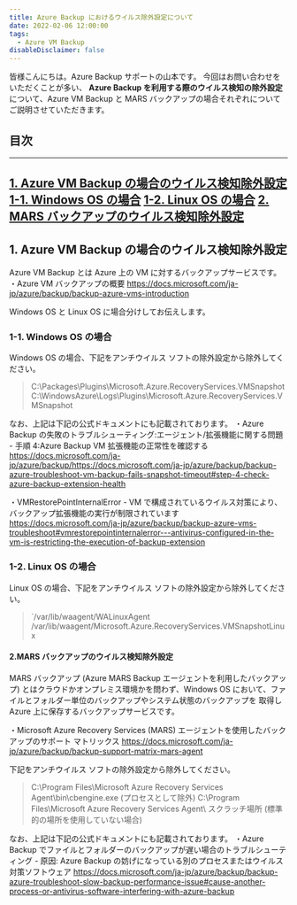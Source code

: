 ```yaml
---
title: Azure Backup におけるウイルス除外設定について
date: 2022-02-06 12:00:00
tags:
  - Azure VM Backup
disableDisclaimer: false
---
```


<!-- more -->
皆様こんにちは。Azure Backup サポートの山本です。
今回はお問い合わせをいただくことが多い、 **Azure Backup を利用する際のウイルス検知の除外設定**  について、Azure VM Backup と MARS バックアップの場合それぞれについてご説明させていただきます。

## 目次
-----------------------------------------------------------
[1. Azure VM Backup の場合のウイルス検知除外設定](#1)
 [1-1. Windows OS の場合](#1-1)
 [1-2. Linux OS の場合](#1-2)
[2. MARS バックアップのウイルス検知除外設定](#2)
-----------------------------------------------------------

## 1. Azure VM Backup の場合のウイルス検知除外設定<a id="1"></a>
Azure VM Backup とは Azure 上の VM に対するバックアップサービスです。
・Azure VM バックアップの概要
https://docs.microsoft.com/ja-jp/azure/backup/backup-azure-vms-introduction

Windows OS と Linux OS に場合分けしてお伝えします。

### 1-1. Windows OS の場合<a id="1-1"></a>
Windows OS の場合、下記をアンチウイルス ソフトの除外設定から除外してください。
> C:\Packages\Plugins\Microsoft.Azure.RecoveryServices.VMSnapshot
> C:\WindowsAzure\Logs\Plugins\Microsoft.Azure.RecoveryServices.VMSnapshot


なお、上記は下記の公式ドキュメントにも記載されております。
・Azure Backup の失敗のトラブルシューティング:エージェント/拡張機能に関する問題 - 手順 4:Azure Backup VM 拡張機能の正常性を確認する
https://docs.microsoft.com/ja-jp/azure/backup/https://docs.microsoft.com/ja-jp/azure/backup/backup-azure-troubleshoot-vm-backup-fails-snapshot-timeout#step-4-check-azure-backup-extension-health

・VMRestorePointInternalError - VM で構成されているウイルス対策により、バックアップ拡張機能の実行が制限されています
https://docs.microsoft.com/ja-jp/azure/backup/backup-azure-vms-troubleshoot#vmrestorepointinternalerror---antivirus-configured-in-the-vm-is-restricting-the-execution-of-backup-extension


### 1-2. Linux OS の場合<a id="1-2"></a>
Linux OS の場合、下記をアンチウイルス ソフトの除外設定から除外してください。
> `/var/lib/waagent/WALinuxAgent
> /var/lib/waagent/Microsoft.Azure.RecoveryServices.VMSnapshotLinux


#### 2.MARS バックアップのウイルス検知除外設定<a id="2"></a>
MARS バックアップ (Azure MARS Backup エージェントを利用したバックアップ) とはクラウドかオンプレミス環境かを問わず、Windows OS において、ファイルとフォルダー単位のバックアップやシステム状態のバックアップを 取得し Azure 上に保存するバックアップサービスです。

・Microsoft Azure Recovery Services (MARS) エージェントを使用したバックアップのサポート マトリックス
https://docs.microsoft.com/ja-jp/azure/backup/backup-support-matrix-mars-agent


下記をアンチウイルス ソフトの除外設定から除外してください。
> C:\Program Files\Microsoft Azure Recovery Services Agent\bin\cbengine.exe (プロセスとして除外)
> C:\Program Files\Microsoft Azure Recovery Services Agent\ 
>スクラッチ場所 (標準的の場所を使用していない場合)

なお、上記は下記の公式ドキュメントにも記載されております。
・Azure Backup でファイルとフォルダーのバックアップが遅い場合のトラブルシューティング - 原因: Azure Backup の妨げになっている別のプロセスまたはウイルス対策ソフトウェア
  https://docs.microsoft.com/ja-jp/azure/backup/backup-azure-troubleshoot-slow-backup-performance-issue#cause-another-process-or-antivirus-software-interfering-with-azure-backup

